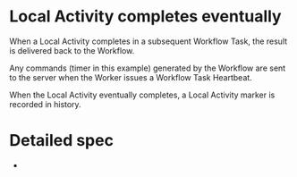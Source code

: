 # Local Activity completes eventually

When a Local Activity completes in a subsequent Workflow Task, the result is delivered back to the
Workflow.

Any commands (timer in this example) generated by the Workflow are sent to the server when the
Worker issues a Workflow Task Heartbeat.

When the Local Activity eventually completes, a Local Activity marker is recorded in history.

# Detailed spec
* 